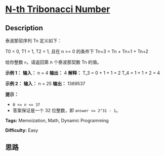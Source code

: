# [N-th Tribonacci Number][title]

## Description

泰波那契序列 Tn 定义如下：

T0 = 0, T1 = 1, T2 = 1, 且在 n >= 0 的条件下 Tn+3 = Tn \+ Tn+1 \+ Tn+2

给你整数 `n`，请返回第 n 个泰波那契数 Tn 的值。



**示例 1：**
            **输入：** n = 4    **输出：** 4    **解释：**    T_3 = 0 + 1 + 1 = 2    T_4 = 1 + 1 + 2 = 4    

**示例 2：**
            **输入：** n = 25    **输出：** 1389537    



**提示：**

  * `0 <= n <= 37`
  * 答案保证是一个 32 位整数，即 `answer <= 2^31 - 1`。


**Tags:** Memoization, Math, Dynamic Programming

**Difficulty:** Easy

## 思路

[title]: https://leetcode-cn.com/problems/n-th-tribonacci-number
